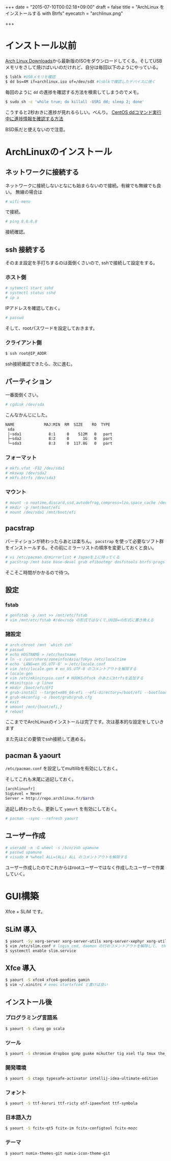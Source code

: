 +++
date = "2015-07-10T00:02:18+09:00"
draft = false
title = "ArchLinux をインストールする with Btrfs"
eyecatch = "archlinux.png"

+++

# インストール以前

[Arch Linux Downloads](https://www.archlinux.org/download/)から最新版のISOをダウンロードしてくる。そしてUSBメモリをさして焼けばいいのだけれど、自分は毎回以下のようにやっている。

```bash
$ lsblk #USBメモリを確認
$ dd bs=4M if=archlinux.iso of=/dev/sdX #lsblkで確認したデバイスに焼く
```

毎回のように ```dd``` の進捗を確認する方法を検索してしまうのでメモ。

```bash
$ sudo sh -c 'while true; do killall -USR1 dd; sleep 2; done'
```

こうすると2秒おきに進捗が見れるらしい。べんり。
[CentOS ddコマンド実行中に進捗情報を確認する方法](http://kaworu.jpn.org/kaworu/2012-11-29-1.php)

BSD系だと使えないので注意。


# ArchLinuxのインストール

## ネットワークに接続する
ネットワークに接続しないとなにも始まらないので接続。有線でも無線でも良い。
無線の場合は


```bash
# wifi-menu
```

で接続。

```bash
# ping 8.8.8.8
```

接続確認。

## ssh 接続する
そのまま設定を手打ちするのは面倒くさいので, sshで接続して設定をする。


### ホスト側

```bash
# sytemctl start sshd
# systmctl status sshd
# ip a
```

IPアドレスを確認しておく。

```bash
# passwd
```

そして、rootパスワードを設定しておきます。

### クライアント側

```bash
$ ssh root@IP_ADDR
```

ssh接続確認できたら、次に進む。

## パーティション
一番面倒くさい。

```bash
# cgdisk /dev/sda
```

こんなかんじにした。

```bash
NAME             MAJ:MIN  RM  SIZE    RO  TYPE
 sda
 │─sda1            8:1     0    512M   0   part
 ├─sda2            8:2     0      1G   0   part
 └─sda3            8:3     0  117.8G   0   part
```

### フォーマット

```bash
# mkfs.vfat -F32 /dev/sda1
# mkswap /dev/sda2
# mkfs.btrfs /dev/sda3
```

### マウント

```bash
# mount -o noatime,discard,ssd,autodefrag,compress=lzo,space_cache /dev/sda3 /mnt
# mkdir -p /mnt/boot/efi
# mount /dev/sda1 /mnt/boot/efi
```

## pacstrap
パーティションが終わったらあとは楽ちん。 ```pacstrap``` を使って必要なソフト群をインストールする。その前にミラーリストの順序を変更しておくと良い。


```bash
# vi /etc/pacman.d/mirrorlist # Japanを上に持ってくる
# pacstrap /mnt base base-devel grub efibootmgr dosfstools btrfs-progs lzo dialog wpa_supplicant openssh git vim zsh
```

そこそこ時間がかかるので待つ。

## 設定

### fstab

```bash
# genfstab -p /mnt >> /mnt/etc/fstab
# vim /mnt/etc/fstab #/dev/sda の形式ではなくて,UUID=の形式に置き換える
```

### 諸設定

```bash
# arch-chroot /mnt `which zsh`
# passwd
# echo HOSTNAME > /etc/hostname
# ln -s /usr/share/zoneinfo/Asia/Tokyo /etc/localtime
# echo 'LANG=en_US.UTF-8' > /etc/locale.conf
# vim /etc/locale.gen # en_US.UTF-8 のコメントアウトを解除する
# locale-gen
# vim /etc/mkinitcpio.conf # HOOKSのfsck のあとにbtrfsを追加する
# mkinitcpio -p linux
# mkdir /boot/efi/EFI
# grub-install --target=x86_64-efi --efi-directory=/boot/efi --bootloader-id=Grub --recheck --debug
# grub-mkconfig -o /boot/grub/grub.cfg
# exit
# umount /mnt/{boot/efi,}
# reboot
```

ここまででArchLinuxのインストールは完了です。次は基本的な設定をしていきます


また先ほどの要領でssh接続して進める。

## pacman & yaourt
```/etc/pacman.conf``` を設定してmultilibを有効にしておく。

そしてこれも末尾に追記しておく。

```bash
[archlinuxfr]
SigLevel = Never
Server = http://repo.archlinux.fr/$arch
```

追記し終わったら、更新して ```yaourt``` を有効にしておく。

```bash
# pacman --sync --refresh yaourt
```

## ユーザー作成

```bash
# useradd -m -G wheel -s /bin/zsh upamune
# passwd upamune
# visudo # %wheel ALL=(ALL) ALL のコメントアウトを解除する
```

ユーザー作成したのでこれからはrootユーザーではなく作成したユーザーで作業していく。

# GUI構築

Xfce + SLiM です。

## SLiM 導入
```bash
$ yaourt -Sy xorg-server xorg-server-utils xorg-server-xephyr xorg-utils xterm xf86-video-intel slim archlinux-themes-slim slim-themes
$ vim /etc/slim.conf # login_cmd, daemon の行のコメントアウトを解除して、 themeも変更
$ systemctl enable slim.service
```

## Xfce 導入

```bash
$ yaourt -S xfce4 xfce4-goodies gamin
$ vim ~/.xinitrc # exec startxfce4 と書けば良い
```

## インストール後

### プログラミング言語系

```bash
$ yaourt -S clang go scala
```

### ツール
```bash
$ yaourt -S chromium dropbox gimp guake mikutter tig xsel tlp tmux the_silver_searcher
```

### 開発環境

```bash
$ yaourt -S ctags typesafe-activator intellij-idea-ultimate-edition
```

### フォント

```bash
$ yaourt -S ttf-koruri ttf-ricty otf-ipaexfont ttf-symbola
```

### 日本語入力

```bash
$ yaourt -S fcitx-qt5 fcitx-im fcitx-configtool fcitx-mozc
```

### テーマ

```bash
$ yaourt numix-themes-git numix-icon-theme-git
```
